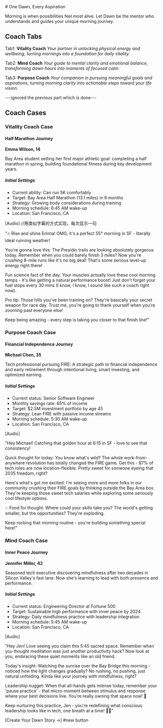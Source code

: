 <Done>
# One Dawn, Every Aspiration

Morning is when possibilities feel most alive.
Let Dawn be the mentor who understands and guides your unique morning journey.

## Coach Tabs

Tab1: **Vitality Coach**
*Your partner in unlocking physical energy and wellbeing, turning mornings into a foundation for daily vitality.*

Tab2: **Mind Coach**
*Your guide to mental clarity and emotional balance, transforming dawn hours into moments of focused calm.*

Tab3: **Purpose Coach**
*Your companion in pursuing meaningful goals and aspirations, turning morning clarity into actionable steps toward your life vision.*
</Done>

---ignored the previous part which is done---

## Coach Cases

### Vitality Coach Case
#### Half Marathon Journey

**Emma Wilson, 14**

Bay Area student setting her first major athletic goal: completing a half marathon in spring, building foundational fitness during key development years.

##### Initial Settings
- Current ability: Can run 5K comfortably
- Target: Bay Area Half Marathon (13.1 miles) in 6 months
- Strategy: Growing body considerations during training
- Morning schedule: 6:45 AM wake-up
- Location: San Francisco, CA

[Audio] //用类似字幕的方式实现，每次显示一句

"⭐ Rise and shine Emma! OMG, it's a perfect 55° morning in SF - literally ideal running weather!

You're gonna love this: The Presidio trails are looking absolutely gorgeous today. Remember when you could barely finish 3 miles? Now you're crushing 8-mile runs like it's no big deal! That's some serious level-up energy right there!

Fun science fact of the day: Your muscles actually love these cool morning temps - it's like getting a natural performance boost! Just don't forget your fuel stops every 30 mins (I know, I know, I sound like such a coach right now).

Pro tip: Those hills you've been training on? They're basically your secret weapon for race day. Trust me, you're going to thank yourself when you're zooming past everyone else!

Keep being amazing - every step is taking you closer to that finish line!"

### Purpose Coach Case
#### Financial Independence Journey

**Michael Chen, 35**

Tech professional pursuing FIRE: A strategic path to financial independence and early retirement through intentional living, smart investing, and optimized earning.

##### Initial Settings
- Current status: Senior Software Engineer
- Monthly savings rate: 65% of income
- Target: $2.5M investment portfolio by age 45
- Strategy: Lean FIRE with passive income streams
- Morning schedule: 5:30 AM wake-up
- Location: San Francisco, CA

[Audio]

"Hey Michael! Catching that golden hour at 6:15 in SF - love to see that consistency!

Quick thought for today: You know what's wild? The whole work-from-anywhere revolution has totally changed the FIRE game. Get this - 87% of tech roles are now location-flexible. Pretty sweet for someone eyeing that 2035 freedom, right?

Here's what's got me excited: I'm seeing more and more folks in our community crushing their FIRE goals by thinking outside the Bay Area box. They're keeping those sweet tech salaries while exploring some seriously cool lifestyle options.

💡 Food for thought: Where could your skills take you? The world's getting smaller, but the opportunities? They're exploding.

Keep rocking that morning routine - you're building something special here!"

### Mind Coach Case
#### Inner Peace Journey

**Jennifer Miller, 42**

Seasoned tech executive discovering mindfulness after two decades in Silicon Valley's fast lane. Now she's learning to lead with both presence and performance.

##### Initial Settings
- Current status: Engineering Director at Fortune 500
- Target: Sustainable high performance with inner peace by 2024
- Strategy: Daily mindfulness practice with leadership integration
- Morning schedule: 5:45 AM wake-up
- Location: San Francisco, CA

[Audio]

"Hey Jen! Love seeing you claim this 5:45 sacred space. Remember when you thought meditation was just another productivity hack? Now look at you, embracing these quiet moments like an old friend.

Today's insight: Watching the sunrise over the Bay Bridge this morning - noticed how the light changes gradually? No rushing, no pushing, just natural unfolding. Kinda like your journey with mindfulness, right?

Leadership nugget: When that all-hands gets intense today, remember your 'pause practice' - that micro-moment between stimulus and response where your best decisions live. You're really owning that space now! 🌟

Keep nurturing this practice, Jen - you're redefining what conscious leadership looks like in tech, one breath at a time! 🧘‍♀️"

[Create Your Dawn Story →] #new button


